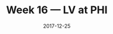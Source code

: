 ---
layout: game
title: Week 16 — LV at PHI
season: 2017
game_id: 2017_16_OAK_PHI
week: 16
date: 2017-12-25
home_team: PHI
away_team: LV
final_home: 
final_away: 
pbp_url: /assets/data/pbp/2017/2017_16_OAK_PHI.csv.gz
---